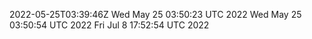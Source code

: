 2022-05-25T03:39:46Z
Wed May 25 03:50:23 UTC 2022
Wed May 25 03:50:54 UTC 2022
Fri Jul  8 17:52:54 UTC 2022
